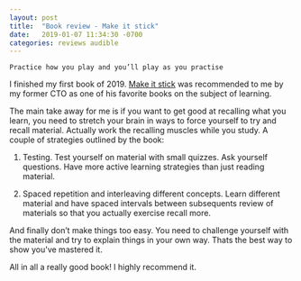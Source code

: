 ```yaml
---
layout: post
title:  "Book review - Make it stick"
date:   2019-01-07 11:34:30 -0700
categories: reviews audible
---
```

```
Practice how you play and you’ll play as you practise
```

I finished my first book of 2019. [Make it stick](https://www.amazon.ca/Make-Stick-Science-Successful-Learning/dp/0674729013) was recommended to me by my former CTO as one of his favorite books on the subject of learning.


The main take away for me is if you want to get good at recalling what you learn, you need to stretch your brain in ways to force yourself to try and recall material. Actually work the recalling muscles while you study. A couple of strategies outlined by the book:

1) Testing. Test yourself on material with small quizzes. Ask yourself questions. Have more active learning strategies than just reading material.

2) Spaced repetition and interleaving different concepts. Learn different material and have spaced intervals between subsequents review of materials so that you actually exercise recall more.

And finally don’t make things too easy. You need to challenge yourself with the material and try to explain things in your own way. Thats the best way to show you've mastered it.

All in all a really good book!  I highly recommend it.

